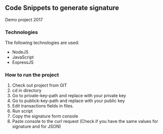 ## Code Snippets to generate signature 
Demo project 2017

### Technologies

The following technologies are used:
* NodeJS
* JavaScript 
* ExpressJS

### How to run the project

1. Check out project from GIT
2. cd in directory
4. Go to private-key-path and replace with your private key
5. Go to publick-key-path and replace with your public key
6. Edit transactions fields in files.
7. Run script
8. Copy the signature form console
9. Paste console to the curl request (Check if you have the same values for signature and for JSON)
